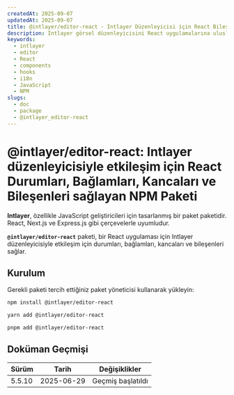 ```yaml
---
createdAt: 2025-09-07
updatedAt: 2025-09-07
title: @intlayer/editor-react - Intlayer Düzenleyicisi için React Bileşenleri
description: Intlayer görsel düzenleyicisini React uygulamalarına uluslararasılaştırma için entegre etmek üzere React bileşenleri ve kancaları sağlayan NPM paketi.
keywords:
  - intlayer
  - editor
  - React
  - components
  - hooks
  - i18n
  - JavaScript
  - NPM
slugs:
  - doc
  - package
  - @intlayer_editor-react
---
```


# @intlayer/editor-react: Intlayer düzenleyicisiyle etkileşim için React Durumları, Bağlamları, Kancaları ve Bileşenleri sağlayan NPM Paketi

**Intlayer**, özellikle JavaScript geliştiricileri için tasarlanmış bir paket paketidir. React, Next.js ve Express.js gibi çerçevelerle uyumludur.

**`@intlayer/editor-react`** paketi, bir React uygulaması için Intlayer düzenleyicisiyle etkileşim için durumları, bağlamları, kancaları ve bileşenleri sağlar.

## Kurulum

Gerekli paketi tercih ettiğiniz paket yöneticisi kullanarak yükleyin:

```bash
npm install @intlayer/editor-react
```

```bash
yarn add @intlayer/editor-react
```

```bash
pnpm add @intlayer/editor-react
```

## Doküman Geçmişi

| Sürüm  | Tarih      | Değişiklikler     |
| ------ | ---------- | ----------------- |
| 5.5.10 | 2025-06-29 | Geçmiş başlatıldı |
